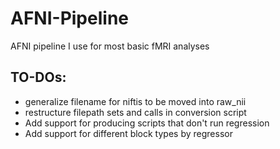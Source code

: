 # AFNI-Pipeline
AFNI pipeline I use for most basic fMRI analyses

## TO-DOs:
- generalize filename for niftis to be moved into raw_nii
- restructure filepath sets and calls in conversion script
- Add support for producing scripts that don't run regression
- Add support for different block types by regressor
